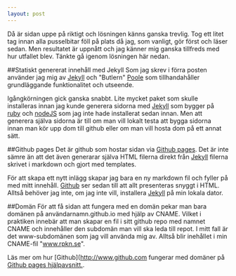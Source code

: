 ```yaml
---
layout: post
---
```


Då är sidan uppe på riktigt och lösningen känns ganska trevlig. Tog ett litet tag innan alla pusselbitar föll på plats då jag,
som vanligt, gör först och läser sedan. Men resultatet är uppnått och jag känner mig ganska tillfreds med hur utfallet blev.
Tänkte gå igenom lösningen här nedan.

##Statiskt genererat innehåll med Jekyll
Som jag skrev i förra posten använder jag mig av [Jekyll](http://www.jekyllrb.com) och "Butlern" [Poole](http://getpoole.com) som 
tillhandahåller grundläggande funktionalitet och utseende.

Igångkörningen gick ganska snabbt. Lite mycket paket som skulle installeras innan jag kunde generera sidorna med [Jekyll](http://www.jekyllrb.com) som bygger
på [ruby](http://www.ruby-lang.org) och [nodeJS](http://nodejs.org/) som jag inte hade installerat sedan innan.
Men att generera själva sidorna är till om man vill lokalt testa att bygga sidorna innan man kör upp dom till github eller om 
man vill hosta dom på ett annat sätt.

##Github pages
Det är github som hostar sidan via [Github pages](https://pages.github.com/). Det är inte sämre än att det även generarar själva 
HTML filerna direkt från [Jekyll](http://www.jekyllrb.com) filerna skrivet i markdown och gjort med templates.

För att skapa ett nytt inlägg skapar jag bara en ny markdown fil och fyller på med mitt innehåll. [Github](http://pages.github.com) ser sedan till att 
allt presenteras snyggt i HTML. Alltså behöver jag inte, om jag inte vill, installera [Jekyll](http://www.jekyllrb.com) på min lokala dator. 


##Domän
För att få sidan att fungera med en domän pekar man bara domänen på användarnamn.github.io med hjälp av CNAME. Vilket i praktiken 
innebär att man skapar en fil i sitt github repo med
namnet CNAME och innehåller den subdomän man vill ska leda till repot. I mitt fall är det www-subdomänen som jag vill använda mig av.
Alltså blir inehållet i min CNAME-fil "www.rpkn.se".

Läs mer om hur [Github](http://www.github.com fungerar med domäner på [Github pages hjälpavsnitt.](https://help.github.com/categories/github-pages-basics/).
